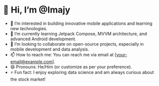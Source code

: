 # 👋 Hi, I’m @Imajy

- 👀 I’m interested in building innovative mobile applications and learning new technologies.
- 🌱 I’m currently learning Jetpack Compose, MVVM architecture, and advanced Android development.
- 💞️ I’m looking to collaborate on open-source projects, especially in mobile development and data analysis.
- 📫 How to reach me: You can reach me via email at [your-email@example.com].
- 😄 Pronouns: He/Him (or customize as per your preference).
- ⚡ Fun fact: I enjoy exploring data science and am always curious about the stock market!

